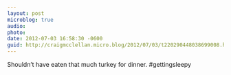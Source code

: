 ```yaml
---
layout: post
microblog: true
audio: 
photo: 
date: 2012-07-03 16:58:30 -0600
guid: http://craigmcclellan.micro.blog/2012/07/03/t220290448038699008.html
---
```

Shouldn’t have eaten that much turkey for dinner. #gettingsleepy
